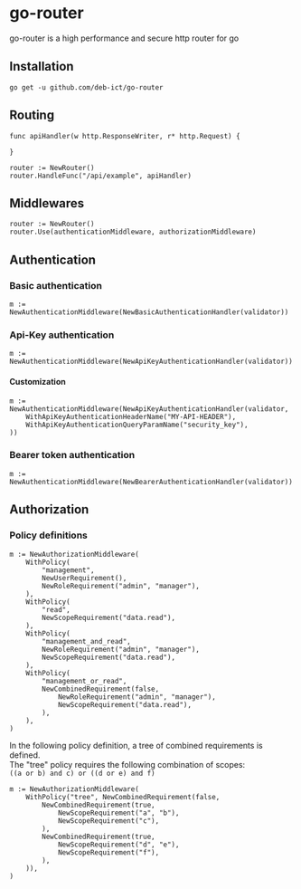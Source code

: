 # go-router

go-router is a high performance and secure http router for go

## Installation
`go get -u github.com/deb-ict/go-router`

## Routing
``` 
func apiHandler(w http.ResponseWriter, r* http.Request) {
    
}

router := NewRouter()
router.HandleFunc("/api/example", apiHandler)
```

## Middlewares
```
router := NewRouter()
router.Use(authenticationMiddleware, authorizationMiddleware)
```

## Authentication

### Basic authentication
```
m := NewAuthenticationMiddleware(NewBasicAuthenticationHandler(validator))
```

### Api-Key authentication
```
m := NewAuthenticationMiddleware(NewApiKeyAuthenticationHandler(validator))
```

#### Customization
```
m := NewAuthenticationMiddleware(NewApiKeyAuthenticationHandler(validator,
    WithApiKeyAuthenticationHeaderName("MY-API-HEADER"),
    WithApiKeyAuthenticationQueryParamName("security_key"),
))
```

### Bearer token authentication
```
m := NewAuthenticationMiddleware(NewBearerAuthenticationHandler(validator))
```

## Authorization

### Policy definitions
```
m := NewAuthorizationMiddleware(
    WithPolicy(
        "management",
        NewUserRequirement(),
        NewRoleRequirement("admin", "manager"),
    ),
    WithPolicy(
        "read",
        NewScopeRequirement("data.read"),
    ),
    WithPolicy(
        "management_and_read",
        NewRoleRequirement("admin", "manager"),
        NewScopeRequirement("data.read"),
    ),
    WithPolicy(
        "management_or_read",
        NewCombinedRequirement(false,
            NewRoleRequirement("admin", "manager"),
            NewScopeRequirement("data.read"),
        ),
    ),
)
```

In the following policy definition, a tree of combined requirements is defined.  
The "tree" policy requires the following combination of scopes:  
`((a or b) and c) or ((d or e) and f)`
```
m := NewAuthorizationMiddleware(
    WithPolicy("tree", NewCombinedRequirement(false,
        NewCombinedRequirement(true,
            NewScopeRequirement("a", "b"),
            NewScopeRequirement("c"),
        ),
        NewCombinedRequirement(true,
            NewScopeRequirement("d", "e"),
            NewScopeRequirement("f"),
        ),
    )),
)
```